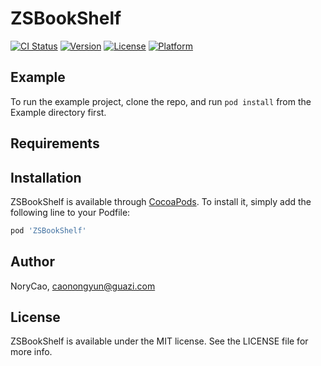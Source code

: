# ZSBookShelf

[![CI Status](https://img.shields.io/travis/NoryCao/ZSBookShelf.svg?style=flat)](https://travis-ci.org/NoryCao/ZSBookShelf)
[![Version](https://img.shields.io/cocoapods/v/ZSBookShelf.svg?style=flat)](https://cocoapods.org/pods/ZSBookShelf)
[![License](https://img.shields.io/cocoapods/l/ZSBookShelf.svg?style=flat)](https://cocoapods.org/pods/ZSBookShelf)
[![Platform](https://img.shields.io/cocoapods/p/ZSBookShelf.svg?style=flat)](https://cocoapods.org/pods/ZSBookShelf)

## Example

To run the example project, clone the repo, and run `pod install` from the Example directory first.

## Requirements

## Installation

ZSBookShelf is available through [CocoaPods](https://cocoapods.org). To install
it, simply add the following line to your Podfile:

```ruby
pod 'ZSBookShelf'
```

## Author

NoryCao, caonongyun@guazi.com

## License

ZSBookShelf is available under the MIT license. See the LICENSE file for more info.

